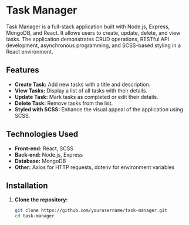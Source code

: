 # Task Manager

Task Manager is a full-stack application built with Node.js, Express, MongoDB, and React. It allows users to create, update, delete, and view tasks. The application demonstrates CRUD operations, RESTful API development, asynchronous programming, and SCSS-based styling in a React environment.

## Features

- **Create Task:** Add new tasks with a title and description.
- **View Tasks:** Display a list of all tasks with their details.
- **Update Task:** Mark tasks as completed or edit their details.
- **Delete Task:** Remove tasks from the list.
- **Styled with SCSS:** Enhance the visual appeal of the application using SCSS.

## Technologies Used

- **Front-end:** React, SCSS
- **Back-end:** Node.js, Express
- **Database:** MongoDB
- **Other:** Axios for HTTP requests, dotenv for environment variables

## Installation

1. **Clone the repository:**

   ```bash
   git clone https://github.com/yourusername/task-manager.git
   cd task-manager

   
